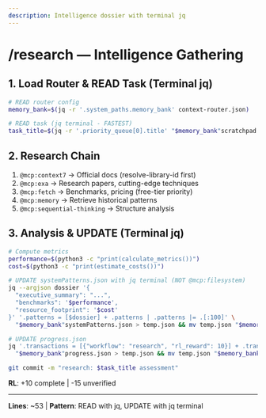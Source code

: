 ```yaml
---
description: Intelligence dossier with terminal jq
---
```


# /research — Intelligence Gathering

## 1. Load Router & READ Task (Terminal jq)

```bash
# READ router config
memory_bank=$(jq -r '.system_paths.memory_bank' context-router.json)

# READ task (jq terminal - FASTEST)
task_title=$(jq -r '.priority_queue[0].title' "$memory_bank"scratchpad.json)
```

## 2. Research Chain

1. `@mcp:context7` → Official docs (resolve-library-id first)
2. `@mcp:exa` → Research papers, cutting-edge techniques
3. `@mcp:fetch` → Benchmarks, pricing (free-tier priority)
4. `@mcp:memory` → Retrieve historical patterns
5. `@mcp:sequential-thinking` → Structure analysis

## 3. Analysis & UPDATE (Terminal jq)

```bash
# Compute metrics
performance=$(python3 -c "print(calculate_metrics())")
cost=$(python3 -c "print(estimate_costs())")

# UPDATE systemPatterns.json with jq terminal (NOT @mcp:filesystem)
jq --argjson dossier '{
  "executive_summary": "...",
  "benchmarks": '$performance',
  "resource_footprint": '$cost'
}' '.patterns = [$dossier] + .patterns | .patterns |= .[:100]' \
  "$memory_bank"systemPatterns.json > temp.json && mv temp.json "$memory_bank"systemPatterns.json

# UPDATE progress.json
jq '.transactions = [{"workflow": "research", "rl_reward": 10}] + .transactions | .total_rl_score += 10' \
  "$memory_bank"progress.json > temp.json && mv temp.json "$memory_bank"progress.json

git commit -m "research: $task_title assessment"
```

**RL**: +10 complete | -15 unverified

---
**Lines**: ~53 | **Pattern**: READ with jq, UPDATE with jq terminal
